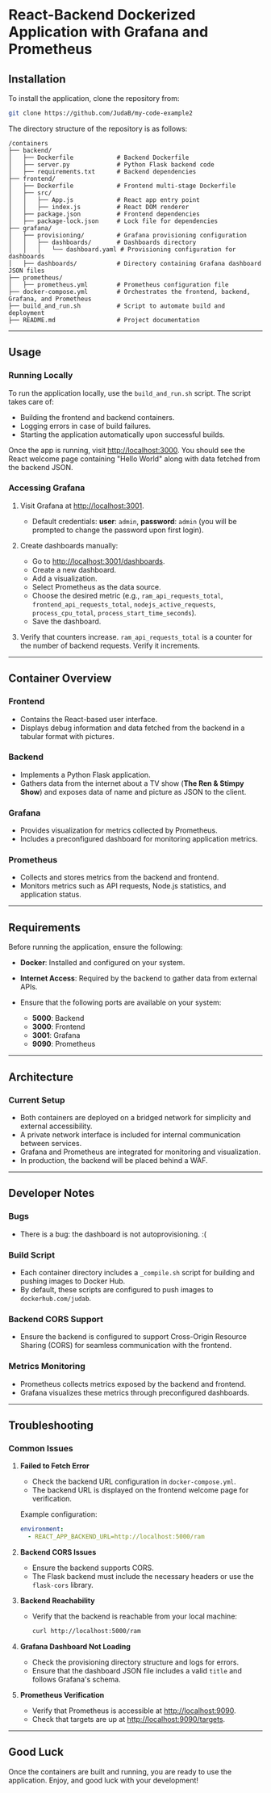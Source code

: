 
# **React-Backend Dockerized Application with Grafana and Prometheus**

## **Installation**

To install the application, clone the repository from:

```bash
git clone https://github.com/JudaB/my-code-example2
```

The directory structure of the repository is as follows:

```
/containers
├── backend/
│   ├── Dockerfile            # Backend Dockerfile
│   ├── server.py             # Python Flask backend code
│   ├── requirements.txt      # Backend dependencies
├── frontend/
│   ├── Dockerfile            # Frontend multi-stage Dockerfile
│   ├── src/
│   │   ├── App.js            # React app entry point
│   │   ├── index.js          # React DOM renderer
│   ├── package.json          # Frontend dependencies
│   ├── package-lock.json     # Lock file for dependencies
├── grafana/
│   ├── provisioning/         # Grafana provisioning configuration
│   │   ├── dashboards/       # Dashboards directory
│   │   │   └── dashboard.yaml # Provisioning configuration for dashboards
│   ├── dashboards/           # Directory containing Grafana dashboard JSON files
├── prometheus/
│   ├── prometheus.yml        # Prometheus configuration file
├── docker-compose.yml        # Orchestrates the frontend, backend, Grafana, and Prometheus
├── build_and_run.sh          # Script to automate build and deployment
├── README.md                 # Project documentation
```

---

## **Usage**

### **Running Locally**

To run the application locally, use the `build_and_run.sh` script.
The script takes care of:

- Building the frontend and backend containers.
- Logging errors in case of build failures.
- Starting the application automatically upon successful builds.

Once the app is running, visit [http://localhost:3000](http://localhost:3000). You should see the React welcome page containing "Hello World" along with data fetched from the backend JSON.

### **Accessing Grafana**

1. Visit Grafana at [http://localhost:3001](http://localhost:3001).
   
   - Default credentials: **user**: `admin`, **password**: `admin` (you will be prompted to change the password upon first login).

2. Create dashboards manually:
   
   - Go to [http://localhost:3001/dashboards](http://localhost:3001/dashboards).
   - Create a new dashboard.
   - Add a visualization.
   - Select Prometheus as the data source.
   - Choose the desired metric (e.g., `ram_api_requests_total`, `frontend_api_requests_total`, `nodejs_active_requests`, `process_cpu_total`, `process_start_time_seconds`).
   - Save the dashboard.

3. Verify that counters increase. `ram_api_requests_total` is a counter for the number of backend requests. Verify it increments.

---

## **Container Overview**

### **Frontend**

- Contains the React-based user interface.
- Displays debug information and data fetched from the backend in a tabular format with pictures.

### **Backend**

- Implements a Python Flask application.
- Gathers data from the internet about a TV show (**The Ren & Stimpy Show**) and exposes data of name and picture as JSON to the client.

### **Grafana**

- Provides visualization for metrics collected by Prometheus.
- Includes a preconfigured dashboard for monitoring application metrics.

### **Prometheus**

- Collects and stores metrics from the backend and frontend.
- Monitors metrics such as API requests, Node.js statistics, and application status.

---

## **Requirements**

Before running the application, ensure the following:

- **Docker**: Installed and configured on your system.
- **Internet Access**: Required by the backend to gather data from external APIs.
- Ensure that the following ports are available on your system:
  
  - **5000**: Backend
  - **3000**: Frontend
  - **3001**: Grafana
  - **9090**: Prometheus

---

## **Architecture**

### **Current Setup**

- Both containers are deployed on a bridged network for simplicity and external accessibility.
- A private network interface is included for internal communication between services.
- Grafana and Prometheus are integrated for monitoring and visualization.
- In production, the backend will be placed behind a WAF.

---

## **Developer Notes**

### **Bugs**

- There is a bug: the dashboard is not autoprovisioning. :(

### **Build Script**

- Each container directory includes a `_compile.sh` script for building and pushing images to Docker Hub.
- By default, these scripts are configured to push images to `dockerhub.com/judab`.

### **Backend CORS Support**

- Ensure the backend is configured to support Cross-Origin Resource Sharing (CORS) for seamless communication with the frontend.

### **Metrics Monitoring**

- Prometheus collects metrics exposed by the backend and frontend.
- Grafana visualizes these metrics through preconfigured dashboards.

---

## **Troubleshooting**

### **Common Issues**

1. **Failed to Fetch Error**

   - Check the backend URL configuration in `docker-compose.yml`.
   - The backend URL is displayed on the frontend welcome page for verification.

   Example configuration:

   ```yaml
   environment:
     - REACT_APP_BACKEND_URL=http://localhost:5000/ram
   ```

2. **Backend CORS Issues**

   - Ensure the backend supports CORS.
   - The Flask backend must include the necessary headers or use the `flask-cors` library.

3. **Backend Reachability**

   - Verify that the backend is reachable from your local machine:
     ```bash
     curl http://localhost:5000/ram
     ```

4. **Grafana Dashboard Not Loading**

   - Check the provisioning directory structure and logs for errors.
   - Ensure that the dashboard JSON file includes a valid `title` and follows Grafana's schema.

5. **Prometheus Verification**

   - Verify that Prometheus is accessible at [http://localhost:9090](http://localhost:9090).
   - Check that targets are up at [http://localhost:9090/targets](http://localhost:9090/targets).

---

## **Good Luck**

Once the containers are built and running, you are ready to use the application. Enjoy, and good luck with your development!
